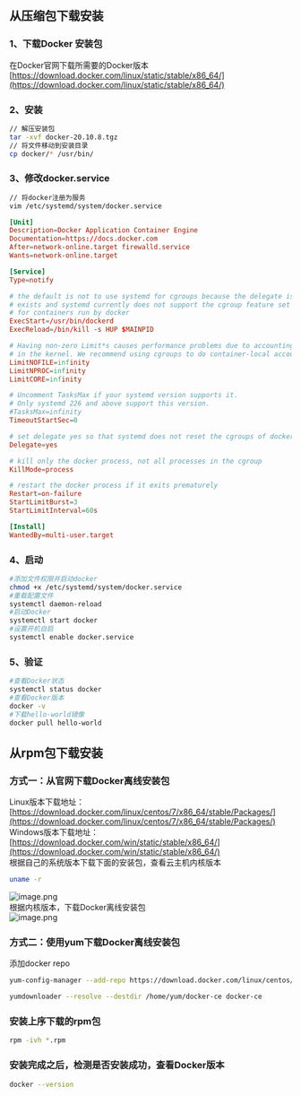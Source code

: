 <a name="I6Mbr"></a>
## 从压缩包下载安装
<a name="zl8vj"></a>
### 1、下载Docker 安装包
在Docker官网下载所需要的Docker版本<br />[https://download.docker.com/linux/static/stable/x86_64/](https://download.docker.com/linux/static/stable/x86_64/)
<a name="bVdOG"></a>
### 2、安装
```bash
// 解压安装包
tar -xvf docker-20.10.8.tgz
// 将文件移动到安装目录
cp docker/* /usr/bin/
```
<a name="AP7vx"></a>
### 3、修改docker.service
```bash
// 将docker注册为服务
vim /etc/systemd/system/docker.service
```
```toml
[Unit]
Description=Docker Application Container Engine
Documentation=https://docs.docker.com
After=network-online.target firewalld.service
Wants=network-online.target

[Service]
Type=notify

# the default is not to use systemd for cgroups because the delegate issues still
# exists and systemd currently does not support the cgroup feature set required
# for containers run by docker
ExecStart=/usr/bin/dockerd
ExecReload=/bin/kill -s HUP $MAINPID

# Having non-zero Limit*s causes performance problems due to accounting overhead
# in the kernel. We recommend using cgroups to do container-local accounting.
LimitNOFILE=infinity
LimitNPROC=infinity
LimitCORE=infinity

# Uncomment TasksMax if your systemd version supports it.
# Only systemd 226 and above support this version.
#TasksMax=infinity
TimeoutStartSec=0

# set delegate yes so that systemd does not reset the cgroups of docker containers
Delegate=yes

# kill only the docker process, not all processes in the cgroup
KillMode=process

# restart the docker process if it exits prematurely
Restart=on-failure
StartLimitBurst=3
StartLimitInterval=60s

[Install]
WantedBy=multi-user.target
```
<a name="RDGSH"></a>
### 4、启动
```bash
#添加文件权限并启动docker
chmod +x /etc/systemd/system/docker.service 
#重载配置文件
systemctl daemon-reload 
#启动Docker
systemctl start docker 
#设置开机自启
systemctl enable docker.service
```
<a name="mbDJ6"></a>
### 5、验证
```bash
#查看Docker状态
systemctl status docker 
#查看Docker版本
docker -v
#下载hello-world镜像
docker pull hello-world
```
<a name="zZFMN"></a>
## 从rpm包下载安装
<a name="fRauP"></a>
### 方式一：从官网下载Docker离线安装包
Linux版本下载地址：[https://download.docker.com/linux/centos/7/x86_64/stable/Packages/](https://download.docker.com/linux/centos/7/x86_64/stable/Packages/)<br />Windows版本下载地址：[https://download.docker.com/win/static/stable/x86_64/](https://download.docker.com/win/static/stable/x86_64/)<br />根据自己的系统版本下载下面的安装包，查看云主机内核版本
```bash
uname -r
```
![image.png](https://cdn.nlark.com/yuque/0/2023/png/396745/1696815435760-37927dd1-d2bf-4a7b-9ac6-451ad6c7b8db.png#averageHue=%233d3d3d&clientId=ue3db4993-2210-4&from=paste&height=83&id=u7cdd3cf4&originHeight=208&originWidth=1106&originalType=binary&ratio=2.5&rotation=0&showTitle=false&size=78293&status=done&style=none&taskId=uee388f3d-2d33-4e76-b6d1-153cd35dde6&title=&width=442.4)<br />根据内核版本，下载Docker离线安装包<br />![image.png](https://cdn.nlark.com/yuque/0/2023/png/396745/1696815545965-1d79ddd9-aefd-4bd3-9b4e-8b9452db7534.png#averageHue=%23fffefe&clientId=ue3db4993-2210-4&from=paste&height=76&id=ue81fb25f&originHeight=189&originWidth=931&originalType=binary&ratio=2.5&rotation=0&showTitle=false&size=35399&status=done&style=none&taskId=uc2c34c87-e291-426a-8bb7-47e06897e6f&title=&width=372.4)
<a name="Z0PiI"></a>
### 方式二：使用yum下载Docker离线安装包
添加docker repo
```bash
yum-config-manager --add-repo https://download.docker.com/linux/centos/docker-ce.repo
```
```bash
yumdownloader --resolve --destdir /home/yum/docker-ce docker-ce
```
<a name="zrW4V"></a>
### 安装上序下载的rpm包
```bash
rpm -ivh *.rpm
```
<a name="oF8yc"></a>
### 安装完成之后，检测是否安装成功，查看Docker版本
```bash
docker --version
```
